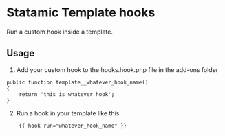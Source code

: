 Statamic Template hooks
=======================
Run a custom hook inside a template.

	
Usage
-----
1. Add your custom hook to the hooks.hook.php file in the add-ons folder
	
```
public function template__whatever_hook_name()
{
    return 'this is whatever hook';
}
```

2. Run a hook in your template like this
```
    {{ hook run="whatever_hook_name" }}
```
